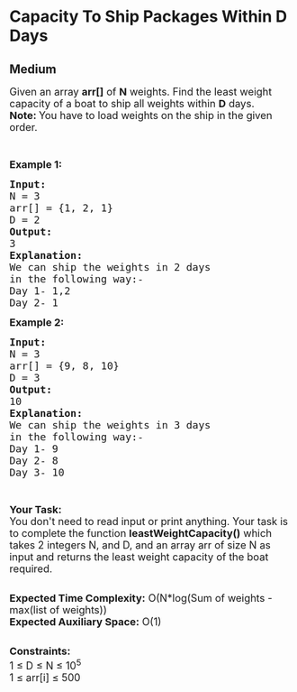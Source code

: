 # Capacity To Ship Packages Within D Days
## Medium 
<div class="problem-statement">
                <p></p><p><span style="font-size:18px">Given an array <strong>arr[]</strong> of <strong>N</strong> weights. Find the least weight capacity of a boat to ship all weights within <strong>D</strong> days.<br>
<strong>Note: </strong>You have to load weights on the ship in the given order.</span></p>

<p>&nbsp;</p>

<p><span style="font-size:18px"><strong>Example 1:</strong></span></p>

<pre><span style="font-size:18px"><strong>Input:
</strong>N = 3
arr[] = {1, 2, 1}
D = 2
<strong>Output:
</strong>3
<strong>Explanation:</strong>
We can ship the weights in 2 days
in the following way:-
Day 1- 1,2
Day 2- 1</span>
</pre>

<div><span style="font-size:18px"><strong>Example 2:</strong></span></div>

<pre><span style="font-size:18px"><strong>Input:
</strong>N = 3
arr[] = {9, 8, 10}
D = 3
<strong>Output:</strong>
10</span>
<span style="font-size:18px"><strong>Explanation:</strong>
We can ship the weights in 3 days
in the following way:-
Day 1- 9
Day 2- 8
Day 3- 10</span>
</pre>

<p>&nbsp;</p>

<p><span style="font-size:18px"><strong>Your Task:&nbsp;&nbsp;</strong><br>
You don't need to read input or print anything. Your task is to complete the function <strong>leastWeightCapacity()</strong>&nbsp;which takes 2 integers N, and D, and an array arr of size N as input and returns the least weight capacity of the boat required.</span></p>

<p><br>
<span style="font-size:18px"><strong>Expected Time Complexity:</strong> O(N*log(Sum of weights - max(list of weights))<br>
<strong>Expected Auxiliary Space:</strong> O(1)</span></p>

<p><br>
<span style="font-size:18px"><strong>Constraints:</strong><br>
1 ≤&nbsp;D ≤ N ≤ 10<sup>5</sup><br>
1 ≤ arr[i] ≤ 500</span></p>
 <p></p>
            </div>